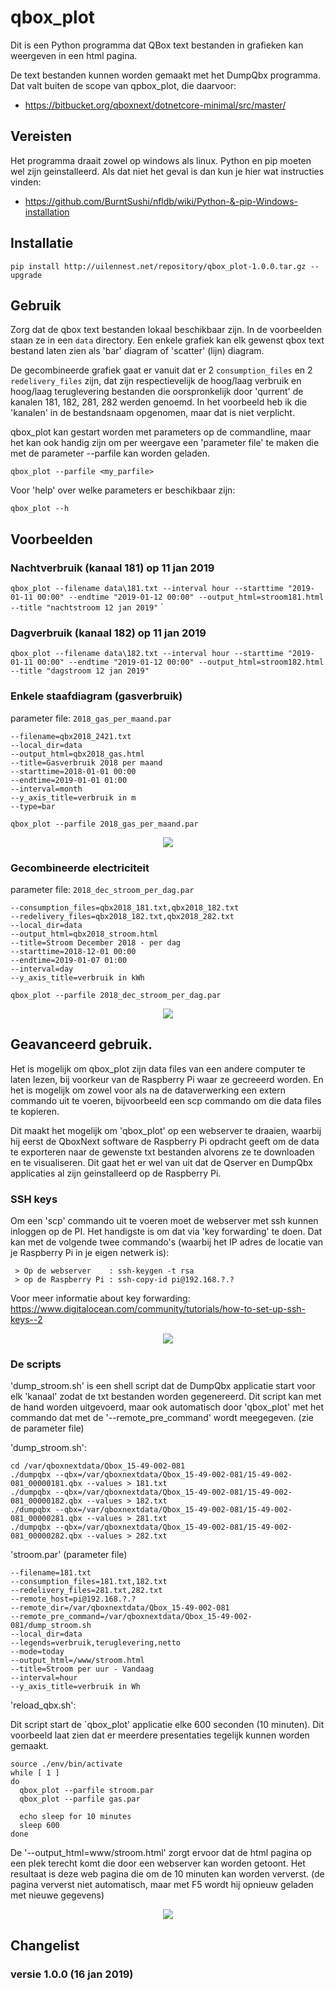 # qbox_plot
Dit is een Python programma dat QBox text bestanden in grafieken kan weergeven in een html pagina.

De text bestanden kunnen worden gemaakt met het DumpQbx programma. Dat valt buiten de scope van qpbox_plot, die daarvoor:
* https://bitbucket.org/qboxnext/dotnetcore-minimal/src/master/

## Vereisten
Het programma draait zowel op windows als linux. Python en pip moeten wel zijn geinstalleerd. 
Als dat niet het geval is dan kun je hier wat instructies vinden:
* https://github.com/BurntSushi/nfldb/wiki/Python-&-pip-Windows-installation

## Installatie

   ``pip install http://uilennest.net/repository/qbox_plot-1.0.0.tar.gz --upgrade``

## Gebruik
Zorg dat de qbox text bestanden lokaal beschikbaar zijn. In de voorbeelden staan ze in een ``data`` directory.
Een enkele grafiek kan elk gewenst qbox text bestand laten zien als 'bar' diagram of 'scatter' (lijn) diagram.

De gecombineerde grafiek gaat er vanuit dat er 2 ``consumption_files`` en 2 ``redelivery_files`` zijn, 
dat zijn respectievelijk de hoog/laag verbruik en hoog/laag teruglevering bestanden die oorspronkelijk door 'qurrent' de kanalen 181, 182, 281, 282 werden genoemd.
In het voorbeeld heb ik die 'kanalen' in de bestandsnaam opgenomen, maar dat is niet verplicht.

qbox_plot kan gestart worden met parameters op de commandline, maar het kan ook handig zijn om per weergave een 'parameter file' te maken die met de parameter --parfile kan worden geladen.

  `qbox_plot --parfile <my_parfile>`

Voor 'help' over welke parameters er beschikbaar zijn:

  `qbox_plot --h`

## Voorbeelden

### Nachtverbruik (kanaal 181) op 11 jan 2019
  `qbox_plot --filename data\181.txt --interval hour --starttime "2019-01-11 00:00" --endtime "2019-01-12 00:00" --output_html=stroom181.html --title "nachtstroom 12 jan 2019"`
`

### Dagverbruik (kanaal 182) op 11 jan 2019
  `qbox_plot --filename data\182.txt --interval hour --starttime "2019-01-11 00:00" --endtime "2019-01-12 00:00" --output_html=stroom182.html --title "dagstroom 12 jan 2019"`


### Enkele staafdiagram (gasverbruik) 
parameter file: `2018_gas_per_maand.par`
 
```
--filename=qbx2018_2421.txt
--local_dir=data
--output_html=qbx2018_gas.html
--title=Gasverbruik 2018 per maand
--starttime=2018-01-01 00:00
--endtime=2019-01-01 01:00
--interval=month
--y_axis_title=verbruik in m
--type=bar
```
  `qbox_plot --parfile 2018_gas_per_maand.par`
  
<p align="center">
  <img src="https://github.com/nvermaas/qbox_plot/blob/master/images/gas_plot.png"/>
</p>

### Gecombineerde electriciteit

parameter file: `2018_dec_stroom_per_dag.par`
```
--consumption_files=qbx2018_181.txt,qbx2018_182.txt
--redelivery_files=qbx2018_182.txt,qbx2018_282.txt
--local_dir=data
--output_html=qbx2018_stroom.html
--title=Stroom December 2018 - per dag
--starttime=2018-12-01 00:00
--endtime=2019-01-07 01:00
--interval=day
--y_axis_title=verbruik in kWh
```

  `qbox_plot --parfile 2018_dec_stroom_per_dag.par`

<p align="center">
  <img src="https://github.com/nvermaas/qbox_plot/blob/master/images/stroom_plot.png"/>
</p>

## Geavanceerd gebruik.
Het is mogelijk om qbox_plot zijn data files van een andere computer te laten lezen, 
bij voorkeur van de Raspberry Pi waar ze gecreeerd worden. 
En het is mogelijk om zowel voor als na de dataverwerking een extern commando uit te voeren, 
bijvoorbeeld een scp commando om die data files te kopieren.

Dit maakt het mogelijk om 'qbox_plot' op een webserver te draaien, 
waarbij hij eerst de QboxNext software de Raspberry Pi opdracht geeft om de data te exporteren naar de gewenste txt bestanden 
alvorens ze te downloaden en te visualiseren. Dit gaat het er wel van uit dat de Qserver en DumpQbx applicaties al zijn geinstalleerd op de Raspberry Pi.

### SSH keys
Om een 'scp' commando uit te voeren moet de webserver met ssh kunnen inloggen op de PI. Het handigste is om dat via 'key forwarding' te doen.
Dat kan met de volgende twee commando's (waarbij het IP adres de locatie van je Raspberry Pi in je eigen netwerk is):
```
 > Op de webserver    : ssh-keygen -t rsa
 > op de Raspberry Pi : ssh-copy-id pi@192.168.?.?
 ```
 
Voor meer informatie about key forwarding: https://www.digitalocean.com/community/tutorials/how-to-set-up-ssh-keys--2 
 
<p align="center">
  <img src="https://github.com/nvermaas/qbox_plot/blob/master/images/qbox_plot_as_frontend.jpg"/>
</p>

### De scripts

'dump_stroom.sh' is een shell script dat de DumpQbx applicatie start voor elk 'kanaal' zodat de txt bestanden worden gegenereerd.
Dit script kan met de hand worden uitgevoerd, maar ook automatisch door 'qbox_plot' met het commando dat met de '--remote_pre_command' wordt meegegeven. (zie de parameter file)

'dump_stroom.sh':
```
cd /var/qboxnextdata/Qbox_15-49-002-081 
./dumpqbx --qbx=/var/qboxnextdata/Qbox_15-49-002-081/15-49-002-081_00000181.qbx --values > 181.txt
./dumpqbx --qbx=/var/qboxnextdata/Qbox_15-49-002-081/15-49-002-081_00000182.qbx --values > 182.txt
./dumpqbx --qbx=/var/qboxnextdata/Qbox_15-49-002-081/15-49-002-081_00000281.qbx --values > 281.txt
./dumpqbx --qbx=/var/qboxnextdata/Qbox_15-49-002-081/15-49-002-081_00000282.qbx --values > 282.txt
```

'stroom.par' (parameter file)
```
--filename=181.txt
--consumption_files=181.txt,182.txt
--redelivery_files=281.txt,282.txt
--remote_host=pi@192.168.?.?
--remote_dir=/var/qboxnextdata/Qbox_15-49-002-081
--remote_pre_command=/var/qboxnextdata/Qbox_15-49-002-081/dump_stroom.sh
--local_dir=data
--legends=verbruik,teruglevering,netto
--mode=today
--output_html=/www/stroom.html
--title=Stroom per uur - Vandaag
--interval=hour
--y_axis_title=verbruik in Wh
```

'reload_qbx.sh':

Dit script start de `qbox_plot' applicatie elke 600 seconden (10 minuten). 
Dit voorbeeld laat zien dat er meerdere presentaties tegelijk kunnen worden gemaakt.

```
source ./env/bin/activate
while [ 1 ]
do
  qbox_plot --parfile stroom.par
  qbox_plot --parfile gas.par
  
  echo sleep for 10 minutes
  sleep 600
done
```

De '--output_html=www/stroom.html' zorgt ervoor dat de html pagina op een plek terecht komt die door een webserver kan worden getoont.
Het resultaat is deze web pagina die om de 10 minuten kan worden ververst. (de pagina ververst niet automatisch, maar met F5 wordt hij opnieuw geladen met nieuwe gegevens)

<p align="center">
  <img src="https://github.com/nvermaas/qbox_plot/blob/master/images/www_stroom_plot.jpg"/>
</p>


## Changelist

### versie 1.0.0 (16 jan 2019)
